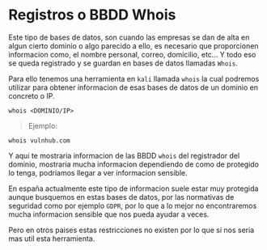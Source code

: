 # Registros o BBDD Whois

Este tipo de bases de datos, son cuando las empresas se dan de alta en algun cierto dominio o algo parecido a ello, es necesario que proporcionen informacion como, el nombre personal, correo, domicilio, etc... Y todo eso se queda registrado y se guardan en bases de datos llamadas `Whois`.

Para ello tenemos una herramienta en `kali` llamada `whois` la cual podremos utilizar para obtener informacion de esas bases de datos de un dominio en concreto o IP.

```shell
whois <DOMINIO/IP>
```

> Ejemplo:

```shell
whois vulnhub.com
```

Y aqui te mostraria informacion de las BBDD `whois` del registrador del dominio, mostraria mucha informacion dependiendo de como de protegido lo tenga, podriamos llegar a ver informacion sensible.

En españa actualmente este tipo de informacion suele estar muy protegida aunque busquemos en estas bases de datos, por las normativas de seguridad como por ejemplo `GDPR`, por lo que a lo mejor no encontraremos mucha informacion sensible que nos pueda ayudar a veces.

Pero en otros paises estas restricciones no existen por lo que si nos seria mas util esta herramienta.
